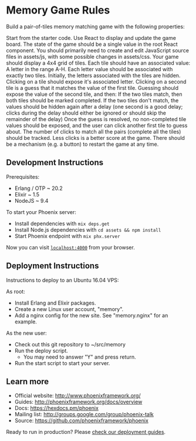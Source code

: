 # Memory Game Rules
Build a pair-of-tiles memory matching game with the following properties:

Start from the starter code.
Use React to display and update the game board.
The state of the game should be a single value in the root React component.
You should primarily need to create and edit JavaScript source files in assets/js, with some possible changes in assets/css.
Your game should display a 4x4 grid of tiles.
Each tile should have an associated value: A letter in the range A-H.
Each letter value should be associated with exactly two tiles.
Initially, the letters associated with the tiles are hidden.
Clicking on a tile should expose it's associated letter.
Clicking on a second tile is a guess that it matches the value of the first tile.
Guessing should expose the value of the second tile, and then:
If the two tiles match, then both tiles should be marked completed.
If the two tiles don't match, the values should be hidden again after a delay (one second is a good delay; clicks during the delay should either be ignored or should skip the remainder of the delay)
Once the guess is resolved, no non-completed tile values should be exposed, and the user can click another first tile to guess about.
The number of clicks to match all the pairs (complete all the tiles) should be tracked. Less clicks is a better score at the game.
There should be a mechanism (e.g. a button) to restart the game at any time.

## Development Instructions

Prerequisites:

 * Erlang / OTP ~ 20.2
 * Elixir ~ 1.5
 * NodeJS ~ 9.4

To start your Phoenix server:

 * Install dependencies with `mix deps.get`
 * Install Node.js dependencies with `cd assets && npm install`
 * Start Phoenix endpoint with `mix phx.server`

Now you can visit [`localhost:4000`](http://localhost:4000) from your browser.

## Deployment Instructions

Instructions to deploy to an Ubuntu 16.04 VPS:

As root:

 * Install Erlang and Elixir packages.
 * Create a new Linux user account, "memory".
 * Add a nginx config for the new site. See "memory.nginx" for an example.

As the new user:

 * Check out this git repository to ~/src/memory
 * Run the deploy script.
   * You may need to answer "Y" and press return.
 * Run the start script to start your server.

## Learn more

  * Official website: http://www.phoenixframework.org/
  * Guides: http://phoenixframework.org/docs/overview
  * Docs: https://hexdocs.pm/phoenix
  * Mailing list: http://groups.google.com/group/phoenix-talk
  * Source: https://github.com/phoenixframework/phoenix

Ready to run in production? Please
[check our deployment guides](http://www.phoenixframework.org/docs/deployment).

